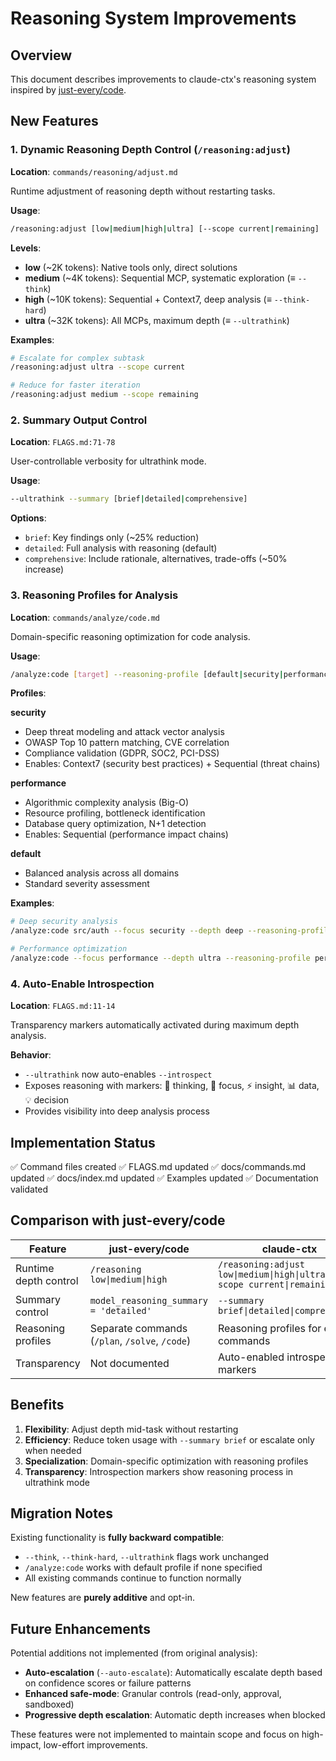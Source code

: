 # Reasoning System Improvements

## Overview

This document describes improvements to claude-ctx's reasoning system inspired by [just-every/code](https://github.com/just-every/code).

## New Features

### 1. Dynamic Reasoning Depth Control (`/reasoning:adjust`)

**Location**: `commands/reasoning/adjust.md`

Runtime adjustment of reasoning depth without restarting tasks.

**Usage**:
```bash
/reasoning:adjust [low|medium|high|ultra] [--scope current|remaining]
```

**Levels**:
- **low** (~2K tokens): Native tools only, direct solutions
- **medium** (~4K tokens): Sequential MCP, systematic exploration (≡ `--think`)
- **high** (~10K tokens): Sequential + Context7, deep analysis (≡ `--think-hard`)
- **ultra** (~32K tokens): All MCPs, maximum depth (≡ `--ultrathink`)

**Examples**:
```bash
# Escalate for complex subtask
/reasoning:adjust ultra --scope current

# Reduce for faster iteration
/reasoning:adjust medium --scope remaining
```

### 2. Summary Output Control

**Location**: `FLAGS.md:71-78`

User-controllable verbosity for ultrathink mode.

**Usage**:
```bash
--ultrathink --summary [brief|detailed|comprehensive]
```

**Options**:
- `brief`: Key findings only (~25% reduction)
- `detailed`: Full analysis with reasoning (default)
- `comprehensive`: Include rationale, alternatives, trade-offs (~50% increase)

### 3. Reasoning Profiles for Analysis

**Location**: `commands/analyze/code.md`

Domain-specific reasoning optimization for code analysis.

**Usage**:
```bash
/analyze:code [target] --reasoning-profile [default|security|performance]
```

**Profiles**:

**security**
- Deep threat modeling and attack vector analysis
- OWASP Top 10 pattern matching, CVE correlation
- Compliance validation (GDPR, SOC2, PCI-DSS)
- Enables: Context7 (security best practices) + Sequential (threat chains)

**performance**
- Algorithmic complexity analysis (Big-O)
- Resource profiling, bottleneck identification
- Database query optimization, N+1 detection
- Enables: Sequential (performance impact chains)

**default**
- Balanced analysis across all domains
- Standard severity assessment

**Examples**:
```bash
# Deep security analysis
/analyze:code src/auth --focus security --depth deep --reasoning-profile security

# Performance optimization
/analyze:code --focus performance --depth ultra --reasoning-profile performance
```

### 4. Auto-Enable Introspection

**Location**: `FLAGS.md:11-14`

Transparency markers automatically activated during maximum depth analysis.

**Behavior**:
- `--ultrathink` now auto-enables `--introspect`
- Exposes reasoning with markers: 🤔 thinking, 🎯 focus, ⚡ insight, 📊 data, 💡 decision
- Provides visibility into deep analysis process

## Implementation Status

✅ Command files created
✅ FLAGS.md updated
✅ docs/commands.md updated
✅ docs/index.md updated
✅ Examples updated
✅ Documentation validated

## Comparison with just-every/code

| Feature | just-every/code | claude-ctx |
|---------|----------------|------------|
| Runtime depth control | `/reasoning low\|medium\|high` | `/reasoning:adjust low\|medium\|high\|ultra --scope current\|remaining` |
| Summary control | `model_reasoning_summary = 'detailed'` | `--summary brief\|detailed\|comprehensive` |
| Reasoning profiles | Separate commands (`/plan`, `/solve`, `/code`) | Reasoning profiles for existing commands |
| Transparency | Not documented | Auto-enabled introspection markers |

## Benefits

1. **Flexibility**: Adjust depth mid-task without restarting
2. **Efficiency**: Reduce token usage with `--summary brief` or escalate only when needed
3. **Specialization**: Domain-specific optimization with reasoning profiles
4. **Transparency**: Introspection markers show reasoning process in ultrathink mode

## Migration Notes

Existing functionality is **fully backward compatible**:
- `--think`, `--think-hard`, `--ultrathink` flags work unchanged
- `/analyze:code` works with default profile if none specified
- All existing commands continue to function normally

New features are **purely additive** and opt-in.

## Future Enhancements

Potential additions not implemented (from original analysis):

- **Auto-escalation** (`--auto-escalate`): Automatically escalate depth based on confidence scores or failure patterns
- **Enhanced safe-mode**: Granular controls (read-only, approval, sandboxed)
- **Progressive depth escalation**: Automatic depth increases when blocked

These features were not implemented to maintain scope and focus on high-impact, low-effort improvements.
